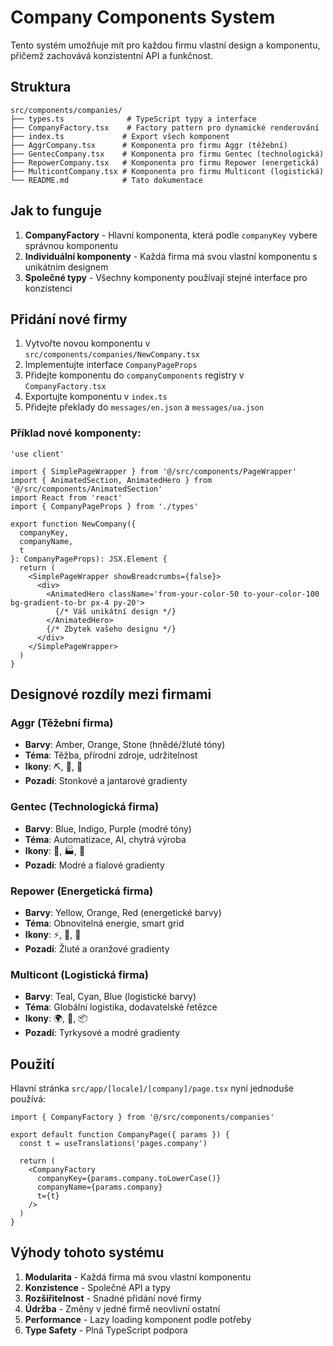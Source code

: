 # Company Components System

Tento systém umožňuje mít pro každou firmu vlastní design a komponentu, přičemž
zachovává konzistentní API a funkčnost.

## Struktura

```
src/components/companies/
├── types.ts              # TypeScript typy a interface
├── CompanyFactory.tsx    # Factory pattern pro dynamické renderování
├── index.ts             # Export všech komponent
├── AggrCompany.tsx      # Komponenta pro firmu Aggr (těžební)
├── GentecCompany.tsx    # Komponenta pro firmu Gentec (technologická)
├── RepowerCompany.tsx   # Komponenta pro firmu Repower (energetická)
├── MulticontCompany.tsx # Komponenta pro firmu Multicont (logistická)
└── README.md            # Tato dokumentace
```

## Jak to funguje

1. **CompanyFactory** - Hlavní komponenta, která podle `companyKey` vybere
   správnou komponentu
2. **Individuální komponenty** - Každá firma má svou vlastní komponentu s
   unikátním designem
3. **Společné typy** - Všechny komponenty používají stejné interface pro
   konzistenci

## Přidání nové firmy

1. Vytvořte novou komponentu v `src/components/companies/NewCompany.tsx`
2. Implementujte interface `CompanyPageProps`
3. Přidejte komponentu do `companyComponents` registry v `CompanyFactory.tsx`
4. Exportujte komponentu v `index.ts`
5. Přidejte překlady do `messages/en.json` a `messages/ua.json`

### Příklad nové komponenty:

```tsx
'use client'

import { SimplePageWrapper } from '@/src/components/PageWrapper'
import { AnimatedSection, AnimatedHero } from '@/src/components/AnimatedSection'
import React from 'react'
import { CompanyPageProps } from './types'

export function NewCompany({
  companyKey,
  companyName,
  t
}: CompanyPageProps): JSX.Element {
  return (
    <SimplePageWrapper showBreadcrumbs={false}>
      <div>
        <AnimatedHero className='from-your-color-50 to-your-color-100 bg-gradient-to-br px-4 py-20'>
          {/* Váš unikátní design */}
        </AnimatedHero>
        {/* Zbytek vašeho designu */}
      </div>
    </SimplePageWrapper>
  )
}
```

## Designové rozdíly mezi firmami

### Aggr (Těžební firma)

- **Barvy**: Amber, Orange, Stone (hnědé/žluté tóny)
- **Téma**: Těžba, přírodní zdroje, udržitelnost
- **Ikony**: ⛏️, 🌱, 🔧
- **Pozadí**: Stonkové a jantarové gradienty

### Gentec (Technologická firma)

- **Barvy**: Blue, Indigo, Purple (modré tóny)
- **Téma**: Automatizace, AI, chytrá výroba
- **Ikony**: 🤖, 🏭, 🚀
- **Pozadí**: Modré a fialové gradienty

### Repower (Energetická firma)

- **Barvy**: Yellow, Orange, Red (energetické barvy)
- **Téma**: Obnovitelná energie, smart grid
- **Ikony**: ⚡, 🌱, 🔌
- **Pozadí**: Žluté a oranžové gradienty

### Multicont (Logistická firma)

- **Barvy**: Teal, Cyan, Blue (logistické barvy)
- **Téma**: Globální logistika, dodavatelské řetězce
- **Ikony**: 🌍, 🚛, 📦
- **Pozadí**: Tyrkysové a modré gradienty

## Použití

Hlavní stránka `src/app/[locale]/[company]/page.tsx` nyní jednoduše používá:

```tsx
import { CompanyFactory } from '@/src/components/companies'

export default function CompanyPage({ params }) {
  const t = useTranslations('pages.company')

  return (
    <CompanyFactory
      companyKey={params.company.toLowerCase()}
      companyName={params.company}
      t={t}
    />
  )
}
```

## Výhody tohoto systému

1. **Modularita** - Každá firma má svou vlastní komponentu
2. **Konzistence** - Společné API a typy
3. **Rozšiřitelnost** - Snadné přidání nové firmy
4. **Údržba** - Změny v jedné firmě neovlivní ostatní
5. **Performance** - Lazy loading komponent podle potřeby
6. **Type Safety** - Plná TypeScript podpora
